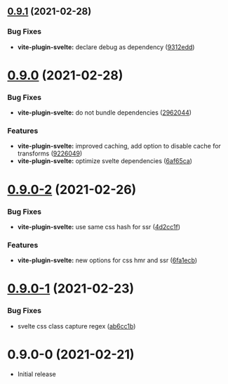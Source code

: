 ## [0.9.1](https://github.com/svitejs/svite/compare/vite-plugin-svelte@0.9.0...vite-plugin-svelte@0.9.1) (2021-02-28)


### Bug Fixes

* **vite-plugin-svelte:** declare debug as dependency ([9312edd](https://github.com/svitejs/svite/commit/9312eddd158a2ed5cf098fd331b2c92df26a6b09))



# [0.9.0](https://github.com/svitejs/svite/compare/vite-plugin-svelte@0.9.0-2...vite-plugin-svelte@0.9.0) (2021-02-28)


### Bug Fixes

* **vite-plugin-svelte:** do not bundle dependencies ([2962044](https://github.com/svitejs/svite/commit/2962044eddf23c22af25dd21e917116143de5b88))


### Features

* **vite-plugin-svelte:** improved caching, add option to disable cache for transforms ([9226049](https://github.com/svitejs/svite/commit/92260495b28f4edf277b7aa386be6b33828bd9f8))
* **vite-plugin-svelte:** optimize svelte dependencies ([6af65ca](https://github.com/svitejs/svite/commit/6af65cab5af555536d89e30b3cf0f4929e39688f))



# [0.9.0-2](https://github.com/svitejs/svite/compare/vite-plugin-svelte@0.9.0-1...vite-plugin-svelte@0.9.0-2) (2021-02-26)


### Bug Fixes

* **vite-plugin-svelte:** use same css hash for ssr ([4d2cc1f](https://github.com/svitejs/svite/commit/4d2cc1ff589c40bc15a41e454c657d6cfc23fd26))


### Features

* **vite-plugin-svelte:** new options for css hmr and ssr ([6fa1ecb](https://github.com/svitejs/svite/commit/6fa1ecb85eee93f1356ae941312d5582122e6b71))



# [0.9.0-1](https://github.com/svitejs/svite/compare/vite-plugin-svelte@0.9.0-0...vite-plugin-svelte@0.9.0-1) (2021-02-23)


### Bug Fixes

* svelte css class capture regex ([ab6cc1b](https://github.com/svitejs/svite/commit/ab6cc1b39bb308e7abcdef139ad345006a3ca3ec))



# 0.9.0-0 (2021-02-21)
* Initial release



